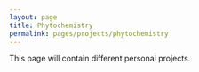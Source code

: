 ```yaml
---
layout: page
title: Phytochemistry
permalink: pages/projects/phytochemistry
---
```


This page will contain different personal projects.
